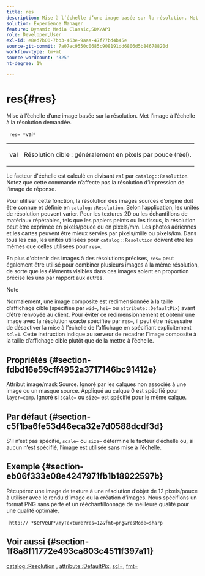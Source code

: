 ```yaml
---
title: res
description: Mise à l’échelle d’une image basée sur la résolution. Met l’image à l’échelle à la résolution demandée.
solution: Experience Manager
feature: Dynamic Media Classic,SDK/API
role: Developer,User
exl-id: e8ed7b00-7bb3-463e-9aaa-47f77bd4b45e
source-git-commit: 7a07ec9550c0685c908191dd6806d5b84678820d
workflow-type: tm+mt
source-wordcount: '325'
ht-degree: 1%

---
```


# res{#res}

Mise à l’échelle d’une image basée sur la résolution. Met l’image à l’échelle à la résolution demandée.

` res= *`val`*`

<table id="simpletable_E69F3709266749C4A165C90FF18FF5AA"> 
 <tr class="strow"> 
  <td class="stentry"> <p> <span class="varname"> val </span> </p> </td> 
  <td class="stentry"> <p>Résolution cible : généralement en pixels par pouce (réel). </p> </td> 
 </tr> 
</table>

Le facteur d&#39;échelle est calculé en divisant *`val`* par `catalog::Resolution`. Notez que cette commande n’affecte pas la résolution d’impression de l’image de réponse.

Pour utiliser cette fonction, la résolution des images sources d’origine doit être connue et définie en `catalog::Resolution`. Selon l’application, les unités de résolution peuvent varier. Pour les textures 2D ou les échantillons de matériaux répétables, tels que les papiers peints ou les tissus, la résolution peut être exprimée en pixels/pouce ou en pixels/mm. Les photos aériennes et les cartes peuvent être mieux servies par pixels/mille ou pixels/km. Dans tous les cas, les unités utilisées pour `catalog::Resolution` doivent être les mêmes que celles utilisées pour `res=`.

En plus d&#39;obtenir des images à des résolutions précises, `res=` peut également être utilisé pour combiner plusieurs images à la même résolution, de sorte que les éléments visibles dans ces images soient en proportion précise les uns par rapport aux autres.

>[!NOTE]
>
>Normalement, une image composite est redimensionnée à la taille d’affichage cible (spécifiée par `wid=`, `hei=` ou `attribute::DefaultPix`) avant d’être renvoyée au client. Pour éviter ce redimensionnement et obtenir une image avec la résolution exacte spécifiée par `res=`, il peut être nécessaire de désactiver la mise à l’échelle de l’affichage en spécifiant explicitement `scl=1`. Cette instruction indique au serveur de recadrer l’image composite à la taille d’affichage cible plutôt que de la mettre à l’échelle.

## Propriétés {#section-fdbd16e59cff4952a3717146bc91412e}

Attribut image/mask Source. Ignoré par les calques non associés à une image ou un masque source. Appliqué au calque 0 est spécifié pour `layer=comp`. Ignoré si `scale=` ou `size=` est spécifié pour le même calque.

## Par défaut {#section-c5f1ba6fe53d46eca32e7d0588dcdf3d}

S’il n’est pas spécifié, `scale=` ou `size=` détermine le facteur d’échelle ou, si aucun n’est spécifié, l’image est utilisée sans mise à l’échelle.

## Exemple {#section-eb06f333e08e4247971fb1b18922597b}

Récupérez une image de texture à une résolution d’objet de 12 pixels/pouce à utiliser avec le rendu d’image ou la création d’images. Nous spécifions un format PNG sans perte et un rééchantillonnage de meilleure qualité pour une qualité optimale,

` http:// *`serveur`*/myTexture?res=12&fmt=png&resMode=sharp`

## Voir aussi {#section-1f8a8f11772e493ca803c4511f397a11}

[catalog::Resolution](../../../../../is-api/image-catalog/image-serving-api-ref/c-image-catalog-reference/c-image-svg-data-reference/c-image-data-reference/r-resolution-cat.md#reference-de489f5f36b64bd0831749546f8728e1) , [attribute::DefaultPix](../../../../../is-api/image-catalog/image-serving-api-ref/c-image-catalog-reference/c-attributes-reference/r-defaultpix.md#reference-996b2c22b30f4fd9b970c84063306df1), [scl=](../../../../../is-api/http-ref/image-serving-api-ref/c-http-protocol-reference/c-command-reference/r-scl.md#reference-b2a74e493d0d407e98fe350551ba3fcc), [fmt=](../../../../../is-api/http-ref/image-serving-api-ref/c-http-protocol-reference/c-command-reference/r-is-http-fmt.md#reference-cdf10043423b45ba9fe15157fb3ae37a)
